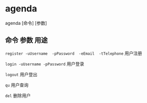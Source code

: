 # agenda #
agenda [命令] [参数]

## 命令  参数  用途 ##

`register -uUsername  -pPassword  -eEmail  -tTelephone`    用户注册 

`login -uUsername -pPassword` 用户登录

`logout` 用户登出 

`qu` 用户查询 

`del` 删除用户 


